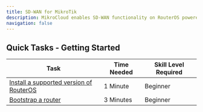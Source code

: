 ```yaml
---
title: SD-WAN for MikroTik
description: MikroCloud enables SD-WAN functionality on RouterOS powered devices.
navigation: false
---
```


## Quick Tasks - Getting Started

| Task                                                                                                    | Time Needed | Skill Level Required |
| ------------------------------------------------------------------------------------------------------- | ----------- | -------------------- |
| [Install a supported version of RouterOS](/documentation/router-onboarding/supported-routeros-versions) | 1 Minute    | Beginner             |
| [Bootstrap a router](/documentation/router-onboarding/bootstrap)                                        | 3 Minutes   | Beginner             |
